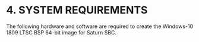 # 4. SYSTEM REQUIREMENTS

The following hardware and software are required to create the Windows-10 1809 LTSC BSP 64-bit image for Saturn SBC.

